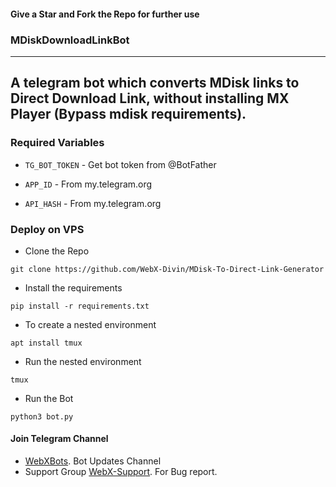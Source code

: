 #### Give a Star and Fork the Repo for further use

### MDiskDownloadLinkBot
---
A telegram bot which converts MDisk links to Direct Download Link, without installing MX Player (Bypass mdisk requirements).
---

### Required Variables

* `TG_BOT_TOKEN`  - Get bot token from @BotFather

* `APP_ID`     - From my.telegram.org 

* `API_HASH`    - From my.telegram.org

### Deploy on VPS

 * Clone the Repo
 ```
 git clone https://github.com/WebX-Divin/MDisk-To-Direct-Link-Generator
 ```
  * Install the requirements
  ```
  pip install -r requirements.txt
  ```
   * To create a nested environment
   ```
   apt install tmux
   ```
   * Run the nested environment
   ```
   tmux
   ```
   * Run the Bot
   ```
   python3 bot.py
   ```

   #### Join Telegram Channel 
 - [WebXBots](https://t.me/WebXBots). Bot Updates Channel
 - Support Group [WebX-Support](https://t.me/Web_X_Support). For Bug report.
